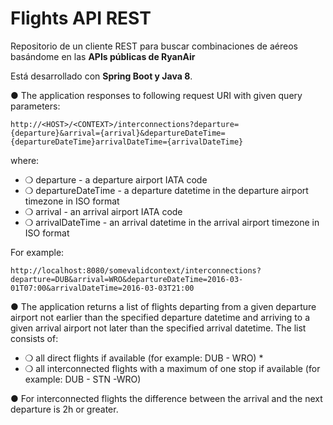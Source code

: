 # Flights API REST

Repositorio de un cliente REST para buscar combinaciones de aéreos basándome en las **APIs públicas de RyanAir**

Está desarrollado con **Spring Boot y Java 8**.

● The application responses to following request URI with given query parameters:

```
http://<HOST>/<CONTEXT>/interconnections?departure={departure}&arrival={arrival}&departureDateTime={departureDateTime}arrivalDateTime={arrivalDateTime}
``` 
where:

* ❍ departure - a departure airport IATA code 
* ❍ departureDateTime - a departure datetime in the departure airport timezone in ISO format  
* ❍ arrival - an arrival airport IATA code 
* ❍ arrivalDateTime - an arrival datetime in the arrival airport timezone in ISO format 

For example:
```
http://localhost:8080/somevalidcontext/interconnections?departure=DUB&arrival=WRO&departureDateTime=2016-03-01T07:00&arrivalDateTime=2016-03-03T21:00
```

● The application returns a list of flights departing from a given departure airport not earlier than the specified departure datetime and arriving to a given arrival airport not later than the specified arrival datetime. 
The list consists of:
* ❍ all direct flights if available (for example: DUB - WRO) *
* ❍ all interconnected flights with a maximum of one stop if available (for example: DUB - STN -WRO) 

● For interconnected flights the difference between the arrival and the next departure is 2h or greater.
